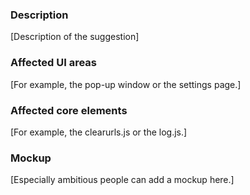 <!--
Thanks for wanting to submit a suggestion. Please delete
this text and fill in the template below. If unsure about something, just do as
best as you're able.
-->

### Description

[Description of the suggestion]

### Affected UI areas

[For example, the pop-up window or the settings page.]

### Affected core elements

[For example, the clearurls.js or the log.js.]

### Mockup

[Especially ambitious people can add a mockup here.]